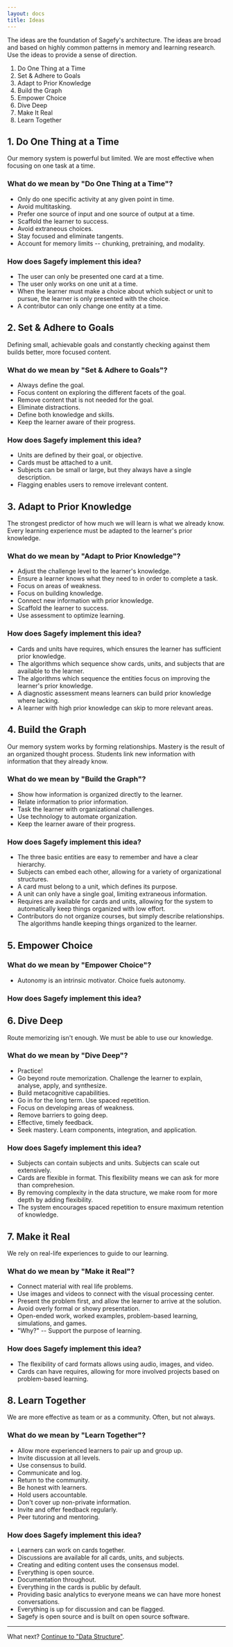 ```yaml
---
layout: docs
title: Ideas
---
```


The ideas are the foundation of Sagefy's architecture. The ideas are broad and based on highly common patterns in memory and learning research. Use the ideas to provide a sense of direction.

1. Do One Thing at a Time
2. Set & Adhere to Goals
3. Adapt to Prior Knowledge
4. Build the Graph
5. Empower Choice
6. Dive Deep
7. Make It Real
8. Learn Together

## 1. Do One Thing at a Time

Our memory system is powerful but limited. We are most effective when focusing on one task at a time.

### What do we mean by "Do One Thing at a Time"?

* Only do one specific activity at any given point in time.
* Avoid multitasking.
* Prefer one source of input and one source of output at a time.
* Scaffold the learner to success.
* Avoid extraneous choices.
* Stay focused and eliminate tangents.
* Account for memory limits -- chunking, pretraining, and modality.

### How does Sagefy implement this idea?

* The user can only be presented one card at a time.
* The user only works on one unit at a time.
* When the learner must make a choice about which subject or unit to pursue, the learner is only presented with the choice.
* A contributor can only change one entity at a time.

## 2. Set & Adhere to Goals

Defining small, achievable goals and constantly checking against them builds better, more focused content.

### What do we mean by "Set & Adhere to Goals"?

* Always define the goal.
* Focus content on exploring the different facets of the goal.
* Remove content that is not needed for the goal.
* Eliminate distractions.
* Define both knowledge and skills.
* Keep the learner aware of their progress.

### How does Sagefy implement this idea?

* Units are defined by their goal, or objective.
* Cards must be attached to a unit.
* Subjects can be small or large, but they always have a single description.
* Flagging enables users to remove irrelevant content.

## 3. Adapt to Prior Knowledge

The strongest predictor of how much we will learn is what we already know. Every learning experience must be adapted to the learner's prior knowledge.

### What do we mean by "Adapt to Prior Knowledge"?

* Adjust the challenge level to the learner's knowledge.
* Ensure a learner knows what they need to in order to complete a task.
* Focus on areas of weakness.
* Focus on building knowledge.
* Connect new information with prior knowledge.
* Scaffold the learner to success.
* Use assessment to optimize learning.

### How does Sagefy implement this idea?

* Cards and units have requires, which ensures the learner has sufficient prior knowledge.
* The algorithms which sequence show cards, units, and subjects that are available to the learner.
* The algorithms which sequence the entities focus on improving the learner's prior knowledge.
* A diagnostic assessment means learners can build prior knowledge where lacking.
* A learner with high prior knowledge can skip to more relevant areas.

## 4. Build the Graph

Our memory system works by forming relationships. Mastery is the result of an organized thought process. Students link new information with information that they already know.

### What do we mean by "Build the Graph"?

* Show how information is organized directly to the learner.
* Relate information to prior information.
* Task the learner with organizational challenges.
* Use technology to automate organization.
* Keep the learner aware of their progress.

### How does Sagefy implement this idea?

* The three basic entities are easy to remember and have a clear hierarchy.
* Subjects can embed each other, allowing for a variety of organizational structures.
* A card must belong to a unit, which defines its purpose.
* A unit can only have a single goal, limiting extraneous information.
* Requires are available for cards and units, allowing for the system to automatically keep things organized with low effort.
* Contributors do not organize courses, but simply describe relationships. The algorithms handle keeping things organized to the learner.

## 5. Empower Choice

### What do we mean by "Empower Choice"?

* Autonomy is an intrinsic motivator. Choice fuels autonomy.

### How does Sagefy implement this idea?

## 6. Dive Deep

Route memorizing isn't enough. We must be able to use our knowledge.

### What do we mean by "Dive Deep"?

* Practice!
* Go beyond route memorization. Challenge the learner to explain, analyse, apply, and synthesize.
* Build metacognitive capabilities.
* Go in for the long term. Use spaced repetition.
* Focus on developing areas of weakness.
* Remove barriers to going deep.
* Effective, timely feedback.
* Seek mastery. Learn components, integration, and application.

### How does Sagefy implement this idea?

* Subjects can contain subjects and units. Subjects can scale out extensively.
* Cards are flexible in format. This flexibility means we can ask for more than comprehesion.
* By removing complexity in the data structure, we make room for more depth by adding flexibility.
* The system encourages spaced repetition to ensure maximum retention of knowledge.

## 7. Make it Real

We rely on real-life experiences to guide to our learning.

### What do we mean by "Make it Real"?

* Connect material with real life problems.
* Use images and videos to connect with the visual processing center.
* Present the problem first, and allow the learner to arrive at the solution.
* Avoid overly formal or showy presentation.
* Open-ended work, worked examples, problem-based learning, simulations, and games.
* "Why?" -- Support the purpose of learning.

### How does Sagefy implement this idea?

* The flexibility of card formats allows using audio, images, and video.
* Cards can have requires, allowing for more involved projects based on problem-based learning.

## 8. Learn Together

We are more effective as team or as a community. Often, but not always.

### What do we mean by "Learn Together"?

* Allow more experienced learners to pair up and group up.
* Invite discussion at all levels.
* Use consensus to build.
* Communicate and log.
* Return to the community.
* Be honest with learners.
* Hold users accountable.
* Don't cover up non-private information.
* Invite and offer feedback regularly.
* Peer tutoring and mentoring.

### How does Sagefy implement this idea?

* Learners can work on cards together.
* Discussions are available for all cards, units, and subjects.
* Creating and editing content uses the consensus model.
* Everything is open source.
* Documentation throughout.
* Everything in the cards is public by default.
* Providing basic analytics to everyone means we can have more honest conversations.
* Everything is up for discussion and can be flagged.
* Sagefy is open source and is built on open source software.

---

What next? [Continue to "Data Structure"](/Data-Structure).
